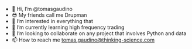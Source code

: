 - 👋 Hi, I’m @tomasgaudino
- 😎 My friends call me Drupman
- 👀 I’m interested in everything that 
- 🌱 I’m currently learning high frequency trading
- 💞️ I’m looking to collaborate on any project that involves Python and data
- 📫 How to reach me tomas.gaudino@thinking-science.com
